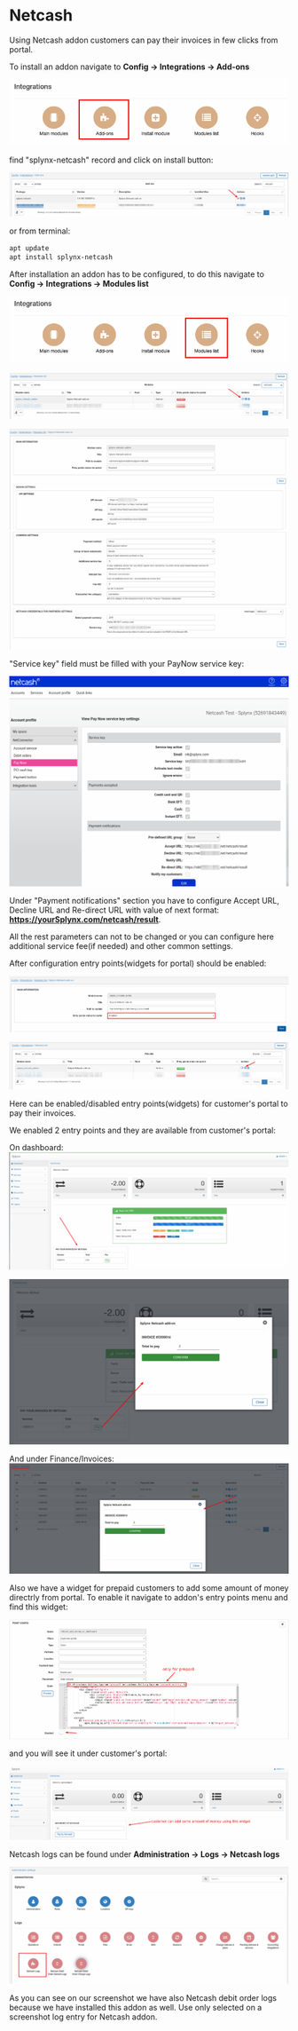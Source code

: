 Netcash
====================

Using Netcash addon customers can pay their invoices in few clicks from portal.

To install an addon navigate to **Config → Integrations → Add-ons**

![icon](icon.png)

find "splynx-netcash" record and click on install button:

![install](install.png)

or from terminal:

```bash
apt update
apt install splynx-netcash
```

After installation an addon has to be configured, to do this navigate to **Config → Integrations → Modules list**

![modules list](icon_modules.png)

![netcash](edit_module.png)

![settings](settings_1.png)
![settings2](settings_2.png)

"Service key" field must be filled with your PayNow service key:

![netcash profile](netcash_profile.png)

Under "Payment notifications" section you have to configure Accept URL, Decline URL and Re-direct URL with value of next format: **https://yourSplynx.com/netcash/result**.


All the rest parameters can not to be changed or you can configure here additional service fee(if needed) and other common settings.

After configuration entry points(widgets for portal) should be enabled:

![enable entry](enable_entry.png)

![entry points](edit_entry_points.png)

Here can be enabled/disabled entry points(widgets) for customer's portal to pay their invoices.

We enabled 2 entry points and they are available from customer's portal:

On dashboard:
![widget 1](widget_1.png)

![pay 1](pay_widget_1.png)

And under Finance/Invoices:
![pay 2](pay_widget_2.png)

Also we have a widget for prepaid customers to add some amount of money directrly from portal. To enable it navigate to addon's entry points menu and find this widget:

![prepaid widget](prepaid_widget.png)

and you will see it under customer's portal:

![prepaid pay](prepaid_pay.png)

Netcash logs can be found under **Administration → Logs → Netcash logs**

![Logs](logs.png)

As you can see on our screenshot we have also Netcash debit order logs because we have installed this addon as well. Use only selected on a screenshot log entry for Netcash addon.
